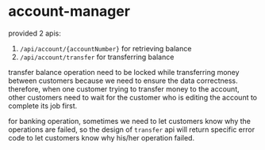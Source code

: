 # account-manager

provided 2 apis:

1. `/api/account/{accountNumber}` for retrieving balance
2. `/api/account/transfer` for transferring balance

transfer balance operation need to be locked while transferring money between customers because we need to ensure the data correctness. therefore, when one customer trying to transfer money to the account, other customers need to wait for the customer who is editing the account to complete its job
first.

for banking operation, sometimes we need to let customers know why the operations are failed, so the design of `transfer` api will return specific error code to let customers know why his/her operation failed.
